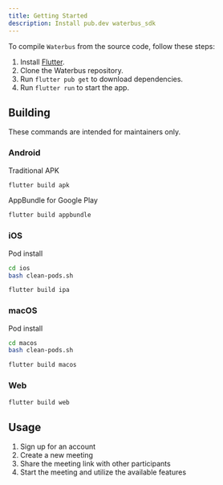 ```yaml
---
title: Getting Started
description: Install pub.dev waterbus_sdk
---
```


To compile `Waterbus` from the source code, follow these steps:

1. Install [Flutter](https://flutter.dev).
2. Clone the Waterbus repository.
3. Run `flutter pub get` to download dependencies.
4. Run `flutter run` to start the app.

## Building

These commands are intended for maintainers only.

### Android

Traditional APK

```bash
flutter build apk
```

AppBundle for Google Play

```bash
flutter build appbundle
```

### iOS

Pod install

```bash
cd ios
bash clean-pods.sh
```

```bash
flutter build ipa
```

### macOS

Pod install

```bash
cd macos
bash clean-pods.sh
```

```bash
flutter build macos
```

### Web

```bash
flutter build web
```

## Usage

1. Sign up for an account
2. Create a new meeting
3. Share the meeting link with other participants
4. Start the meeting and utilize the available features